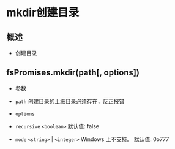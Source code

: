 # mkdir创建目录

## 概述

  - 创建目录

## fsPromises.mkdir(path\[, options])

  - 参数

  - `path` 创建目录的上级目录必须存在，反正报错

  - `options`

  - `recursive` `<boolean>` 默认值: false

  - `mode` `<string>` | `<integer>` Windows 上不支持。 默认值: 0o777
